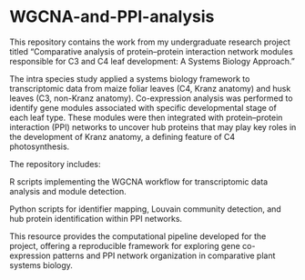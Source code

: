 # WGCNA-and-PPI-analysis
This repository contains the work from my undergraduate research project titled “Comparative analysis of protein–protein interaction network modules responsible for C3 and C4 leaf development: A Systems Biology Approach.”

The intra species study applied a systems biology framework to transcriptomic data from maize foliar leaves (C4, Kranz anatomy) and husk leaves (C3, non-Kranz anatomy). Co-expression analysis was performed to identify gene modules associated with specific developmental stage of each leaf type. These modules were then integrated with protein–protein interaction (PPI) networks to uncover hub proteins that may play key roles in the development of Kranz anatomy, a defining feature of C4 photosynthesis.

The repository includes:

R scripts implementing the WGCNA workflow for transcriptomic data analysis and module detection.

Python scripts for identifier mapping, Louvain community detection, and hub protein identification within PPI networks.

This resource provides the computational pipeline developed for the project, offering a reproducible framework for exploring gene co-expression patterns and PPI network organization in comparative plant systems biology.
